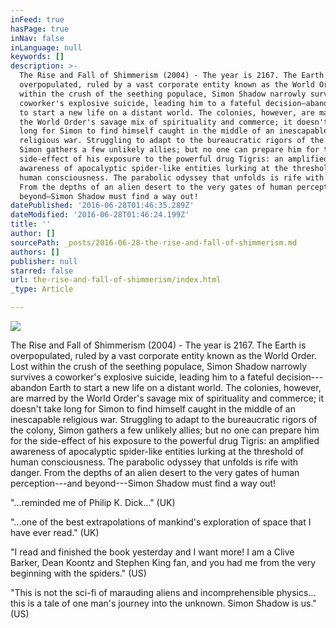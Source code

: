 ```yaml
---
inFeed: true
hasPage: true
inNav: false
inLanguage: null
keywords: []
description: >-
  The Rise and Fall of Shimmerism (2004) - The year is 2167. The Earth is
  overpopulated, ruled by a vast corporate entity known as the World Order. Lost
  within the crush of the seething populace, Simon Shadow narrowly survives a
  coworker's explosive suicide, leading him to a fateful decision—abandon Earth
  to start a new life on a distant world. The colonies, however, are marred by
  the World Order's savage mix of spirituality and commerce; it doesn't take
  long for Simon to find himself caught in the middle of an inescapable
  religious war. Struggling to adapt to the bureaucratic rigors of the colony,
  Simon gathers a few unlikely allies; but no one can prepare him for the
  side-effect of his exposure to the powerful drug Tigris: an amplified
  awareness of apocalyptic spider-like entities lurking at the threshold of
  human consciousness. The parabolic odyssey that unfolds is rife with danger.
  From the depths of an alien desert to the very gates of human perception—and
  beyond—Simon Shadow must find a way out!
datePublished: '2016-06-28T01:46:35.289Z'
dateModified: '2016-06-28T01:46:24.199Z'
title: ''
author: []
sourcePath: _posts/2016-06-28-the-rise-and-fall-of-shimmerism.md
authors: []
publisher: null
starred: false
url: the-rise-and-fall-of-shimmerism/index.html
_type: Article

---
```

![](https://the-grid-user-content.s3-us-west-2.amazonaws.com/df5ae3cb-7591-47a2-9798-c1549aa86511.jpg)

The Rise and Fall of Shimmerism (2004) - The year is 2167\. The Earth is overpopulated, ruled by a vast corporate entity known as the World Order. Lost within the crush of the seething populace, Simon Shadow narrowly survives a coworker's explosive suicide, leading him to a fateful decision---abandon Earth to start a new life on a distant world. The colonies, however, are marred by the World Order's savage mix of spirituality and commerce; it doesn't take long for Simon to find himself caught in the middle of an inescapable religious war. Struggling to adapt to the bureaucratic rigors of the colony, Simon gathers a few unlikely allies; but no one can prepare him for the side-effect of his exposure to the powerful drug Tigris: an amplified awareness of apocalyptic spider-like entities lurking at the threshold of human consciousness. The parabolic odyssey that unfolds is rife with danger. From the depths of an alien desert to the very gates of human perception---and beyond---Simon Shadow must find a way out!

"...reminded me of Philip K. Dick..." (UK)

"...one of the best extrapolations of mankind's exploration of space that I have ever read." (UK)

"I read and finished the book yesterday and I want more! I am a Clive Barker, Dean Koontz and Stephen King fan, and you had me from the very beginning with the spiders." (US)

"This is not the sci-fi of marauding aliens and incomprehensible physics... this is a tale of one man's journey into the unknown. Simon Shadow is us." (US)